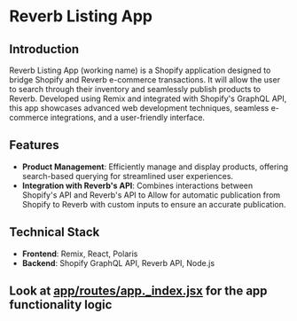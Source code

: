 # Reverb Listing App

## Introduction

Reverb Listing App (working name) is a Shopify application designed to bridge Shopify and Reverb e-commerce transactions. It will allow the user to search through their inventory and seamlessly publish products to Reverb. Developed using Remix and integrated with Shopify's GraphQL API, this app showcases advanced web development techniques, seamless e-commerce integrations, and a user-friendly interface.

## Features

- **Product Management**: Efficiently manage and display products, offering search-based querying for streamlined user experiences.
- **Integration with Reverb's API**: Combines interactions between Shopify's API and Reverb's API to Allow for automatic publication from Shopify to Reverb with custom inputs to ensure an accurate publication.

## Technical Stack

- **Frontend**: Remix, React, Polaris
- **Backend**: Shopify GraphQL API, Reverb API, Node.js

## Look at [app/routes/app._index.jsx](https://github.com/masonchilders-11/ReverbListingApp/blob/main/app/routes/app._index.jsx) for the app functionality logic

